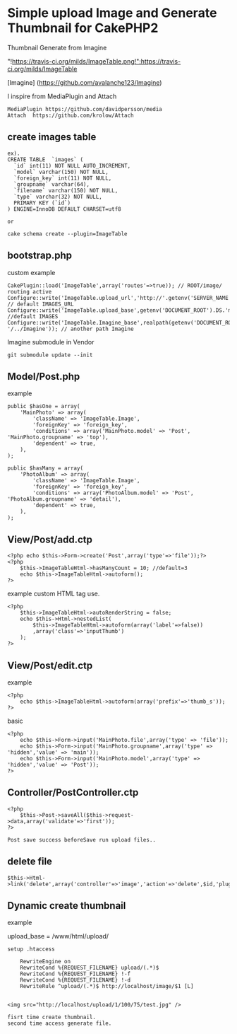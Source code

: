 Simple upload Image and Generate Thumbnail for CakePHP2
=======================================================

Thumbnail Generate from Imagine

"!https://travis-ci.org/milds/ImageTable.png!":https://travis-ci.org/milds/ImageTable



[Imagine] (https://github.com/avalanche123/Imagine)

I inspire from MediaPlugin and Attach

	MediaPlugin https://github.com/davidpersson/media
	Attach  https://github.com/krolow/Attach


create images table
-----
	ex).
	CREATE TABLE  `images` (
	  `id` int(11) NOT NULL AUTO_INCREMENT,
	  `model` varchar(150) NOT NULL,
	  `foreign_key` int(11) NOT NULL,
	  `groupname` varchar(64),
	  `filename` varchar(150) NOT NULL,
	  `type` varchar(32) NOT NULL,
	  PRIMARY KEY (`id`)
	) ENGINE=InnoDB DEFAULT CHARSET=utf8

	or

	cake schema create --plugin=ImageTable


bootstrap.php
-----
custom example
	
	CakePlugin::load('ImageTable',array('routes'=>true)); // ROOT/image/ routing active
	Configure::write('ImageTable.upload_url','http://'.getenv('SERVER_NAME').DS.'media'); // default IMAGES_URL
	Configure::write('ImageTable.upload_base',getenv('DOCUMENT_ROOT').DS.'media'); //default IMAGES
	Configure::write('ImageTable.Imagine_base',realpath(getenv('DOCUMENT_ROOT'). '/../Imagine')); // another path Imagine


Imagine submodule in Vendor

	git submodule update --init

Model/Post.php
-----
example

	public $hasOne = array(
		'MainPhoto' => array(
			'className' => 'ImageTable.Image',
			'foreignKey' => 'foreign_key',
			'conditions' => array('MainPhoto.model' => 'Post', 'MainPhoto.groupname' => 'top'),
			'dependent' => true,
		),
	);

	public $hasMany = array(
		'PhotoAlbum' => array(
			'className' => 'ImageTable.Image',
			'foreignKey' => 'foreign_key',
			'conditions' => array('PhotoAlbum.model' => 'Post', 'PhotoAlbum.groupname' => 'detail'),
			'dependent' => true,
		),
	);

View/Post/add.ctp
-----
	<?php echo $this->Form->create('Post',array('type'=>'file'));?>
	<?php
		$this->ImageTableHtml->hasManyCount = 10; //default=3
		echo $this->ImageTableHtml->autoform();
	?>

example custom HTML tag use.

	<?php
		$this->ImageTableHtml->autoRenderString = false;
		echo $this->Html->nestedList(
			$this->ImageTableHtml->autoform(array('label'=>false))
			,array('class'=>'inputThumb')
		);
	?>


View/Post/edit.ctp
-----
example

	<?php
		echo $this->ImageTableHtml->autoform(array('prefix'=>'thumb_s'));
	?>

basic

	<?php
	    echo $this->Form->input('MainPhoto.file',array('type' => 'file'));
	    echo $this->Form->input('MainPhoto.groupname',array('type' => 'hidden','value' => 'main'));
	    echo $this->Form->input('MainPhoto.model',array('type' => 'hidden','value' => 'Post'));
	?>

Controller/PostController.ctp
-----
	<?php
		$this->Post->saveAll($this->request->data,array('validate'=>'first'));
	?>

	Post save success beforeSave run upload files..


delete file
-----
	
	$this->Html->link('delete',array('controller'=>'image','action'=>'delete',$id,'plugin'=>'ImageTable'));
	


Dynamic create thumbnail
-----
example

upload_base = /www/html/upload/

	setup .htaccess

		RewriteEngine on
		RewriteCond %{REQUEST_FILENAME} upload/(.*)$
		RewriteCond %{REQUEST_FILENAME} !-f
		RewriteCond %{REQUEST_FILENAME} !-d
		RewriteRule ^upload/(.*)$ http://localhost/image/$1 [L]
	
		
	<img src="http://localhost/upload/1/100/75/test.jpg" />

	fisrt time create thumbnail.
	second time access generate file.
		


